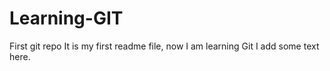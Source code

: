# Learning-GIT
First git repo
It is my first readme file, now I am learning Git
I add some text here.
